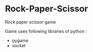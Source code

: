 # Rock-Paper-Scissor
Rock paper scissor game

Game uses following libraries of python : 

- pygame
- socket
